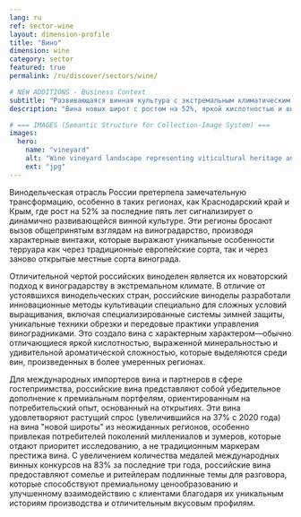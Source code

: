 ```yaml
---
lang: ru
ref: sector-wine
layout: dimension-profile
title: "Вино"
dimension: wine
category: sector
featured: true
permalink: /ru/discover/sectors/wine/

# NEW ADDITIONS - Business Context
subtitle: "Развивающаяся винная культура с экстремальным климатическим виноградарством, производящая отличительные вина из традиционных и местных сортов"
description: "Вина новых широт с ростом на 52%, яркой кислотностью и выраженной минеральностью, удовлетворяющие потребительский спрос на открытия."

# === IMAGES (Semantic Structure for Collection-Image System) ===
images:
  hero:
    name: "vineyard"
    alt: "Wine vineyard landscape representing viticultural heritage and wine production"
    ext: "jpg"
---
```


Винодельческая отрасль России претерпела замечательную трансформацию, особенно в таких регионах, как Краснодарский край и Крым, где рост на 52% за последние пять лет сигнализирует о динамично развивающейся винной культуре. Эти регионы бросают вызов общепринятым взглядам на виноградарство, производя характерные винтажи, которые выражают уникальные особенности терруара как через традиционные европейские сорта, так и через заново открытые местные сорта винограда.

Отличительной чертой российских виноделен является их новаторский подход к виноградарству в экстремальном климате. В отличие от устоявшихся винодельческих стран, российские виноделы разработали инновационные методы культивации специально для сложных условий выращивания, включая специализированные системы зимней защиты, уникальные техники обрезки и передовые практики управления виноградниками. Это создало вина с характерным характером—обычно отличающиеся яркой кислотностью, выраженной минеральностью и удивительной ароматической сложностью, которые выделяются среди вин, произведенных в более умеренных регионах.

Для международных импортеров вина и партнеров в сфере гостеприимства, российские вина представляют собой убедительное дополнение к премиальным портфелям, ориентированным на потребительский опыт, основанный на открытиях. Эти вина удовлетворяют растущий спрос (увеличившийся на 37% с 2020 года) на вина "новой широты" из неожиданных регионов, особенно привлекая потребителей поколений миллениалов и зумеров, которые отдают приоритет исследованию, а не традиционным маркерам престижа вина. С увеличением количества медалей международных винных конкурсов на 83% за последние три года, российские вина предоставляют сомелье и ритейлерам подлинные темы для разговора, которые способствуют премиальному ценообразованию и улучшенному взаимодействию с клиентами благодаря их уникальным историям производства и отличительным вкусовым профилям.
